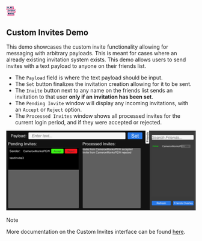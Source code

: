 <a href="/readme.md"><img src="/docs/images/PlayEveryWareLogo.gif" alt="README.md" width="5%"/></a>

## **Custom Invites Demo**
This demo showcases the custom invite functionality allowing for messaging with arbitrary payloads. This is meant for cases where an already existing invitation system exists. This demo allows users to send invites with a text payload to anyone on their friends list.
- The ``Payload`` field is where the text payload should be input.
- The ``Set`` button finalizes the invitation creation allowing for it to be sent.
- The ``Invite`` button next to any name on the friends list sends an invitation to that user **only if an invitation has been set**.
- The ``Pending Invite`` window will display any incoming invitations, with an ``Accept`` or ``Reject`` option.
- The ``Processed Invites`` window shows all processed invites for the current login period, and if they were accepted or rejected.

![Custom Invite](../images/eos_sdk_custom_invites.png)


> [!NOTE] 
> More documentation on the Custom Invites interface can be found [here](https://dev.epicgames.com/docs/game-services/custom-invites-interface).